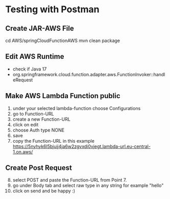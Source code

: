 # Testing with Postman
## Create JAR-AWS File
cd AWS/springCloudFunctionAWS
mvn clean package
## Edit AWS Runtime
- check if Java 17
- org.springframework.cloud.function.adapter.aws.FunctionInvoker::handleRequest
## Make AWS Lambda Function public
1. under your selected lambda-function choose Configurations
2. go to Function-URL
3. create a new Function-URL
4. click on edit 
5. choose Auth type NONE
6. save
7. copy the Function-URL in this example<br>
   https://5nyhyk6l5bjuij4ja6w2zgvxdi0vjegt.lambda-url.eu-central-1.on.aws/

## Create Post Request
8. select POST and paste the Function-URL from Point 7. 
9. go under Body tab and select raw type in any string for example "hello"
10. click on send and be happy :)
